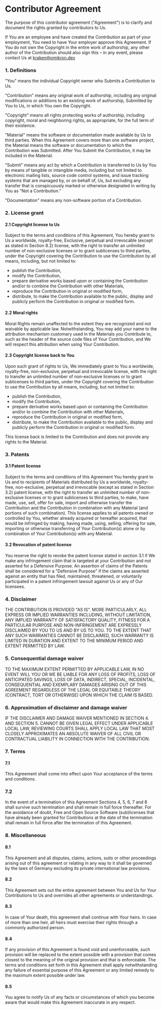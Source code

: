 # Contributor Agreement

The purpose of this contributor agreement ("Agreement") is to clarify 
and document the rights granted by contributors to Us.

If You are an employee and have created the Contribution as part of your employment, 
You need to have Your employer approve this Agreement.
If You do not own the Copyright in the entire work of authorship, 
any other author of the Contribution should also sign this – in any event,
please contact Us at kraken@omikron.dev

### 1. Definitions

"You" means the individual Copyright owner who Submits a Contribution to Us.

"Contribution" means any original work of authorship, including any original 
modifications or additions to an existing work of authorship, Submitted by You to Us,
in which You own the Copyright.

"Copyright" means all rights protecting works of authorship, including copyright, 
moral and neighboring rights, as appropriate, for the full term of their existence.

"Material" means the software or documentation made available by Us to third parties.
When this Agreement covers more than one software project, the Material means the software
or documentation to which the Contribution was Submitted. After You Submit the Contribution, 
it may be included in the Material.

"Submit" means any act by which a Contribution is transferred to Us by You by means of tangible
or intangible media, including but not limited to electronic mailing lists, source code control systems,
and issue tracking systems that are managed by, or on behalf of, Us, but excluding any transfer 
that is conspicuously marked or otherwise designated in writing by You as "Not a Contribution."

"Documentation" means any non-software portion of a Contribution.

### 2. License grant

#### 2.1 Copyright license to Us

Subject to the terms and conditions of this Agreement, You hereby grant to Us a worldwide, royalty-free, 
Exclusive, perpetual and irrevocable (except as stated in Section 8.2) license, with the right to transfer
an unlimited number of non-exclusive licenses or to grant sublicenses to third parties, under the Copyright
covering the Contribution to use the Contribution by all means, including, but not limited to:

- publish the Contribution,
- modify the Contribution,
- prepare derivative works based upon or containing the Contribution and/or to combine the
  Contribution with other Materials,
- reproduce the Contribution in original or modified form,
- distribute, to make the Contribution available to the public, display and publicly perform the 
  Contribution in original or modified form.

#### 2.2 Moral rights

Moral Rights remain unaffected to the extent they are recognized and not waivable by applicable law.
Notwithstanding, You may add your name to the attribution mechanism customary used in the Materials 
you Contribute to, such as the header of the source code files of Your Contribution, and We will
respect this attribution when using Your Contribution.

#### 2.3 Copyright license back to You

Upon such grant of rights to Us, We immediately grant to You a worldwide, royalty-free, non-exclusive,
perpetual and irrevocable license, with the right to transfer an unlimited number of non-exclusive licenses
or to grant sublicenses to third parties, under the Copyright covering the Contribution to use the 
Contribution by all means, including, but not limited to:

- publish the Contribution,
- modify the Contribution,
- prepare derivative works based upon or containing the Contribution and/or to combine the Contribution
  with other Materials,
- reproduce the Contribution in original or modified form,
- distribute, to make the Contribution available to the public, display and publicly perform the 
  Contribution in original or modified form.

This license back is limited to the Contribution and does not provide any rights to the Material.

### 3. Patents

#### 3.1 Patent license

Subject to the terms and conditions of this Agreement You hereby grant to Us and to recipients of 
Materials distributed by Us a worldwide, royalty-free, non-exclusive, perpetual and 
irrevocable (except as stated in Section 3.2) patent license, with the right to transfer an unlimited 
number of non-exclusive licenses or to grant sublicenses to third parties, to make, have made, use, sell,
offer for sale, import and otherwise transfer the Contribution and the Contribution in combination with 
any Material (and portions of such combination). This license applies to all patents owned or controlled 
by You, whether already acquired or hereafter acquired, that would be infringed by making, having made, 
using, selling, offering for sale, importing or otherwise transferring of Your Contribution(s) alone or by
combination of Your Contribution(s) with any Material.

#### 3.2 Revocation of patent license

You reserve the right to revoke the patent license stated in section 3.1 if We make any infringement claim
that is targeted at your Contribution and not asserted for a Defensive Purpose. An assertion of claims of
the Patents shall be considered for a "Defensive Purpose" if the claims are asserted against an entity that
has filed, maintained, threatened, or voluntarily participated in a patent infringement lawsuit against Us or 
any of Our licensees.

### 4. Disclaimer

THE CONTRIBUTION IS PROVIDED "AS IS". MORE PARTICULARLY, ALL EXPRESS OR IMPLIED WARRANTIES INCLUDING, 
WITHOUT LIMITATION, ANY IMPLIED WARRANTY OF SATISFACTORY QUALITY, FITNESS FOR A PARTICULAR PURPOSE AND
NON-INFRINGEMENT ARE EXPRESSLY DISCLAIMED BY YOU TO US AND BY US TO YOU. TO THE EXTENT THAT ANY SUCH WARRANTIES
CANNOT BE DISCLAIMED, SUCH WARRANTY IS LIMITED IN DURATION AND EXTENT TO THE MINIMUM PERIOD AND EXTENT 
PERMITTED BY LAW.

### 5. Consequential damage waiver

TO THE MAXIMUM EXTENT PERMITTED BY APPLICABLE LAW, IN NO EVENT WILL YOU OR WE BE LIABLE FOR ANY LOSS 
OF PROFITS, LOSS OF ANTICIPATED SAVINGS, LOSS OF DATA, INDIRECT, SPECIAL, INCIDENTAL, CONSEQUENTIAL 
AND EXEMPLARY DAMAGES ARISING OUT OF THIS AGREEMENT REGARDLESS OF THE LEGAL OR EQUITABLE 
THEORY (CONTRACT, TORT OR OTHERWISE) UPON WHICH THE CLAIM IS BASED.

### 6. Approximation of disclaimer and damage waiver

IF THE DISCLAIMER AND DAMAGE WAIVER MENTIONED IN SECTION 4. AND SECTION 5. CANNOT BE GIVEN LEGAL EFFECT
UNDER APPLICABLE LOCAL LAW, REVIEWING COURTS SHALL APPLY LOCAL LAW THAT MOST CLOSELY APPROXIMATES AN 
ABSOLUTE WAIVER OF ALL CIVIL OR CONTRACTUAL LIABILITY IN CONNECTION WITH THE CONTRIBUTION.

### 7. Terms

#### 7.1

This Agreement shall come into effect upon Your acceptance of the terms and conditions.

### 7.2

In the event of a termination of this Agreement Sections 4, 5, 6, 7 and 8 shall survive such
termination and shall remain in full force thereafter. For the avoidance of doubt, Free and 
Open Source Software (sub)licenses that have already been granted for Contributions at the date
of the termination shall remain in full force after the termination of this Agreement.

### 8. Miscellaneous

#### 8.1

This Agreement and all disputes, claims, actions, suits or other proceedings arising out of this 
agreement or relating in any way to it shall be governed by the laws of Germany excluding its private 
international law provisions.

#### 8.2

This Agreement sets out the entire agreement between You and Us for Your Contributions to Us and
overrides all other agreements or understandings.

#### 8.3

In case of Your death, this agreement shall continue with Your heirs. In case of more than one heir,
all heirs must exercise their rights through a commonly authorized person.

#### 8.4

If any provision of this Agreement is found void and unenforceable, such provision will be replaced 
to the extent possible with a provision that comes closest to the meaning of the original provision
and that is enforceable. The terms and conditions set forth in this Agreement shall apply notwithstanding 
any failure of essential purpose of this Agreement or any limited remedy to the maximum extent 
possible under law.

#### 8.5

You agree to notify Us of any facts or circumstances of which you become aware that would make
this Agreement inaccurate in any respect.